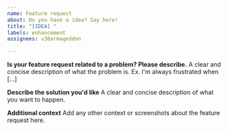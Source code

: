 ```yaml
---
name: Feature request
about: Do you have a idea? Say here!
title: "[IDEA] "
labels: enhancement
assignees: v38armageddon

---
```


**Is your feature request related to a problem? Please describe.**
A clear and concise description of what the problem is. Ex. I'm always frustrated when [...]

**Describe the solution you'd like**
A clear and concise description of what you want to happen.

**Additional context**
Add any other context or screenshots about the feature request here.
